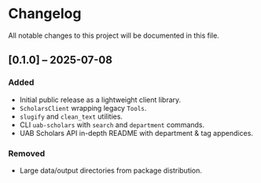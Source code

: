 # Changelog

All notable changes to this project will be documented in this file.

## [0.1.0] – 2025-07-08
### Added
* Initial public release as a lightweight client library.
* `ScholarsClient` wrapping legacy `Tools`.
* `slugify` and `clean_text` utilities.
* CLI `uab-scholars` with `search` and `department` commands.
* UAB Scholars API in-depth README with department & tag appendices.

### Removed
* Large data/output directories from package distribution. 